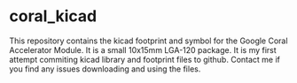 # coral_kicad
This repository contains the kicad footprint and symbol for the Google Coral Accelerator Module.  It is a small 10x15mm LGA-120 package.
It is my first attempt commiting kicad library and footprint files to github.  Contact me if you find any issues downloading and using the files.
